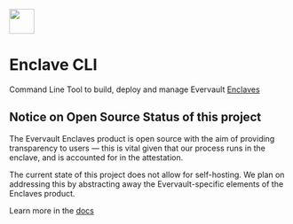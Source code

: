 <a href="https://evervault.com/enclaves"><img src="https://evervault.com/images/logo-color.svg" height="45" /></a>

# Enclave CLI

Command Line Tool to build, deploy and manage Evervault [Enclaves](https://github.com/evervault/enclaves/)

## Notice on Open Source Status of this project
The Evervault Enclaves product is open source with the aim of providing transparency to users — this is vital given that our process runs in the enclave, and is accounted for in the attestation.

The current state of this project does not allow for self-hosting. We plan on addressing this by abstracting away the Evervault-specific elements of the Enclaves product.

Learn more in the [docs](https://docs.evervault.com/primitives/enclaves)
